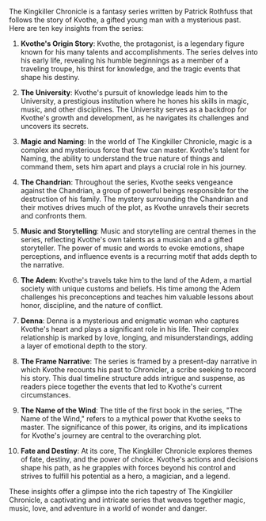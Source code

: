 The Kingkiller Chronicle is a fantasy series written by Patrick Rothfuss that follows the story of Kvothe, a gifted young man with a mysterious past. Here are ten key insights from the series:

1. **Kvothe's Origin Story**: Kvothe, the protagonist, is a legendary figure known for his many talents and accomplishments. The series delves into his early life, revealing his humble beginnings as a member of a traveling troupe, his thirst for knowledge, and the tragic events that shape his destiny.

2. **The University**: Kvothe's pursuit of knowledge leads him to the University, a prestigious institution where he hones his skills in magic, music, and other disciplines. The University serves as a backdrop for Kvothe's growth and development, as he navigates its challenges and uncovers its secrets.

3. **Magic and Naming**: In the world of The Kingkiller Chronicle, magic is a complex and mysterious force that few can master. Kvothe's talent for Naming, the ability to understand the true nature of things and command them, sets him apart and plays a crucial role in his journey.

4. **The Chandrian**: Throughout the series, Kvothe seeks vengeance against the Chandrian, a group of powerful beings responsible for the destruction of his family. The mystery surrounding the Chandrian and their motives drives much of the plot, as Kvothe unravels their secrets and confronts them.

5. **Music and Storytelling**: Music and storytelling are central themes in the series, reflecting Kvothe's own talents as a musician and a gifted storyteller. The power of music and words to evoke emotions, shape perceptions, and influence events is a recurring motif that adds depth to the narrative.

6. **The Adem**: Kvothe's travels take him to the land of the Adem, a martial society with unique customs and beliefs. His time among the Adem challenges his preconceptions and teaches him valuable lessons about honor, discipline, and the nature of conflict.

7. **Denna**: Denna is a mysterious and enigmatic woman who captures Kvothe's heart and plays a significant role in his life. Their complex relationship is marked by love, longing, and misunderstandings, adding a layer of emotional depth to the story.

8. **The Frame Narrative**: The series is framed by a present-day narrative in which Kvothe recounts his past to Chronicler, a scribe seeking to record his story. This dual timeline structure adds intrigue and suspense, as readers piece together the events that led to Kvothe's current circumstances.

9. **The Name of the Wind**: The title of the first book in the series, "The Name of the Wind," refers to a mythical power that Kvothe seeks to master. The significance of this power, its origins, and its implications for Kvothe's journey are central to the overarching plot.

10. **Fate and Destiny**: At its core, The Kingkiller Chronicle explores themes of fate, destiny, and the power of choice. Kvothe's actions and decisions shape his path, as he grapples with forces beyond his control and strives to fulfill his potential as a hero, a magician, and a legend.

These insights offer a glimpse into the rich tapestry of The Kingkiller Chronicle, a captivating and intricate series that weaves together magic, music, love, and adventure in a world of wonder and danger.